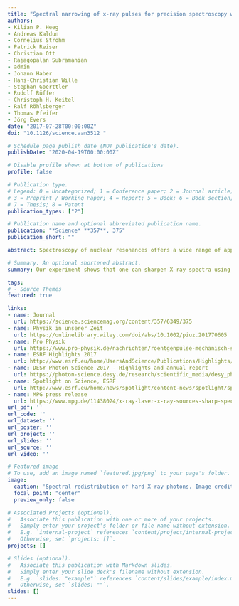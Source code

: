 ```yaml
---
title: "Spectral narrowing of x-ray pulses for precision spectroscopy with nuclear resonances"
authors:
- Kilian P. Heeg
- Andreas Kaldun
- Cornelius Strohm
- Patrick Reiser
- Christian Ott
- Rajagopalan Subramanian
- admin
- Johann Haber
- Hans-Christian Wille
- Stephan Goerttler
- Rudolf Rüffer
- Christoph H. Keitel
- Ralf Röhlsberger
- Thomas Pfeifer
- Jörg Evers
date: "2017-07-28T00:00:00Z"
doi: "10.1126/science.aan3512 "

# Schedule page publish date (NOT publication's date).
publishDate: "2020-04-19T00:00:00Z"

# Disable profile shown at bottom of publications
profile: false

# Publication type.
# Legend: 0 = Uncategorized; 1 = Conference paper; 2 = Journal article;
# 3 = Preprint / Working Paper; 4 = Report; 5 = Book; 6 = Book section;
# 7 = Thesis; 8 = Patent
publication_types: ["2"]

# Publication name and optional abbreviated publication name.
publication: "*Science* **357**, 375"
publication_short: ""

abstract: Spectroscopy of nuclear resonances offers a wide range of applications due to the remarkable energy resolution afforded by their narrow linewidths. However, progress toward higher resolution is inhibited at modern x-ray sources because they deliver only a tiny fraction of the photons on resonance, with the remainder contributing to an off-resonant background. We devised an experimental setup that uses the fast mechanical motion of a resonant target to manipulate the spectrum of a given x-ray pulse and to redistribute off-resonant spectral intensity onto the resonance. As a consequence, the resonant pulse brilliance is increased while the off-resonant background is reduced. Because our method is compatible with existing and upcoming pulsed x-ray sources, we anticipate that this approach will find applications that require ultranarrow x-ray resonances.

# Summary. An optional shortened abstract.
summary: Our experiment shows that one can sharpen X-ray spectra using a mechanical "digger".

tags:
# - Source Themes
featured: true

links:
- name: Journal
  url: https://science.sciencemag.org/content/357/6349/375
- name: Physik in unserer Zeit
  url: https://onlinelibrary.wiley.com/doi/abs/10.1002/piuz.201770605
- name: Pro Physik
  url: https://www.pro-physik.de/nachrichten/roentgenpulse-mechanisch-schaerfen
- name: ESRF Highlights 2017
  url: http://www.esrf.eu/home/UsersAndScience/Publications/Highlights/highlights-2017.html.html
- name: DESY Photon Science 2017 - Highlights and annual report
  url: https://photon-science.desy.de/research/scientific_media/desy_photon_science_annual_reports/2017/index_eng.html
- name: Spotlight on Science, ESRF
  url: http://www.esrf.eu/home/news/spotlight/content-news/spotlight/spotlight295.html
- name: MPG press release
  url: https://www.mpg.de/11438024/x-ray-laser-x-ray-sources-sharp-spectrum
url_pdf: ''
url_code: ''
url_dataset: ''
url_poster: ''
url_project: ''
url_slides: ''
url_source: ''
url_video: ''

# Featured image
# To use, add an image named `featured.jpg/png` to your page's folder. 
image:
  caption: 'Spectral redistribution of hard X-ray photons. Image credit: [**Jörg Evers**](https://www.mpi-hd.mpg.de/personalhomes/evers/)'
  focal_point: "center"
  preview_only: false

# Associated Projects (optional).
#   Associate this publication with one or more of your projects.
#   Simply enter your project's folder or file name without extension.
#   E.g. `internal-project` references `content/project/internal-project/index.md`.
#   Otherwise, set `projects: []`.
projects: []

# Slides (optional).
#   Associate this publication with Markdown slides.
#   Simply enter your slide deck's filename without extension.
#   E.g. `slides: "example"` references `content/slides/example/index.md`.
#   Otherwise, set `slides: ""`.
slides: []
---
```


<!-- {{% alert note %}}
Click the *Cite* button above to demo the feature to enable visitors to import publication metadata into their reference management software.
{{% /alert %}}

{{% alert note %}}
Click the *Slides* button above to demo Academic's Markdown slides feature.
{{% /alert %}}

Supplementary notes can be added here, including [code and math](https://sourcethemes.com/academic/docs/writing-markdown-latex/). -->
